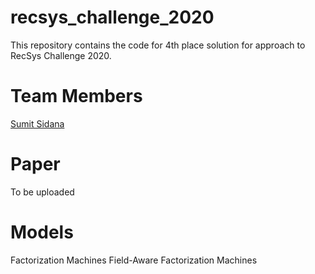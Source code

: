 # recsys_challenge_2020

This repository contains the code for 4th place solution for  approach to RecSys Challenge 2020.

# Team Members
[Sumit Sidana](https://github.com/sumitsidana)
# Paper
To be uploaded
# Models
Factorization Machines
Field-Aware Factorization Machines

